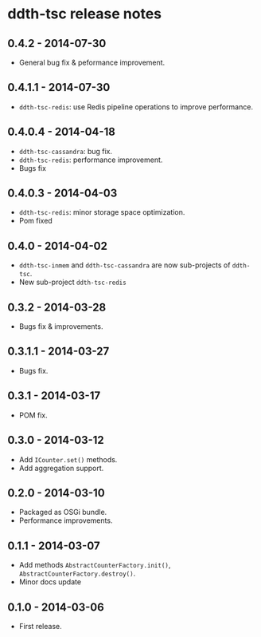 ddth-tsc release notes
======================

0.4.2 - 2014-07-30
------------------
- General bug fix & peformance improvement.



0.4.1.1 - 2014-07-30
--------------------
- `ddth-tsc-redis`: use Redis pipeline operations to improve performance.


0.4.0.4 - 2014-04-18
--------------------
- `ddth-tsc-cassandra`: bug fix.
- `ddth-tsc-redis`: performance improvement.
- Bugs fix


0.4.0.3 - 2014-04-03
--------------------
- `ddth-tsc-redis`: minor storage space optimization.
- Pom fixed


0.4.0 - 2014-04-02
------------------
- `ddth-tsc-inmem` and `ddth-tsc-cassandra` are now sub-projects of `ddth-tsc`.
- New sub-project `ddth-tsc-redis`


0.3.2 - 2014-03-28
------------------
- Bugs fix & improvements.


0.3.1.1 - 2014-03-27
--------------------
- Bugs fix.


0.3.1 - 2014-03-17
------------------
- POM fix.


0.3.0 - 2014-03-12
------------------
- Add `ICounter.set()` methods.
- Add aggregation support.


0.2.0 - 2014-03-10
------------------
- Packaged as OSGi bundle.
- Performance improvements.


0.1.1 - 2014-03-07
------------------
- Add methods `AbstractCounterFactory.init()`, `AbstractCounterFactory.destroy()`.
- Minor docs update


0.1.0 - 2014-03-06
------------------
- First release.
